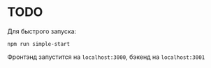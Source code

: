 # TODO

Для быстрого запуска:

```
npm run simple-start
```

Фронтэнд запустится на `localhost:3000`, бэкенд на `localhost:3001`
